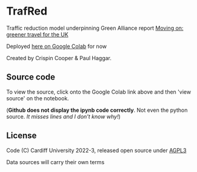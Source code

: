 # TrafRed

Traffic reduction model underpinning Green Alliance report [Moving on: greener travel for the UK](https://green-alliance.org.uk/publication/moving-on-greener-travel-for-the-uk/)

Deployed [here on Google Colab](https://colab.research.google.com/github/fiftysevendegreesofrad/TrafRed/blob/master/TrafRed.ipynb) for now

Created by Crispin Cooper & Paul Haggar.

## Source code

To view the source, click onto the Google Colab link above and then 'view source' on the notebook. 

(**Github does not display the ipynb code correctly**. Not even the python source. *It misses lines and I don't know why!*)

## License

Code (C) Cardiff University 2022-3, released open source under [AGPL3](https://www.gnu.org/licenses/agpl-3.0.en.html)

Data sources will carry their own terms
